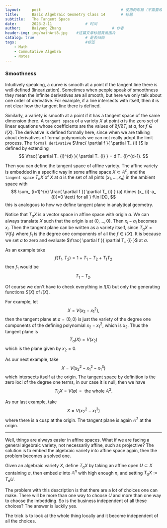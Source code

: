 ```yaml
---
layout:     post   				                    # 使用的布局（不需要改）
title:      Basic Algebraic Geometry Class 14		# 标题 
subtitle:   The Tangent Space
date:       2023-2-11 				# 时间
author:     Baiyang Zhang 						# 作者
header-img: img/mathArt8.jpg 	#这篇文章标题背景图片
catalog: true 						# 是否归档
tags:								#标签
    - Math
    - Commutative Algebra
    - Notes
---
```


### Smoothness

Intuitively speaking, a curve is smooth at a point if the tangent line there is well defined (linearization). Sometimes when people speak of smoothness they mean the infinite derivatives are all smooth, but here we only talk about one order of derivative. For example, if a line intersects with itself, then it is not clear how the tangent line there is defined. 

Similarly, a variety is smooth at a point if it has a tangent space of the same dimension there. A `tangent space` of a variety $X$ at point $a$ is the zero set of linear equations whose coefficients are the values of $\partial f / \partial T_ {i}$ at $a$, for $f \in I(X)$. The derivative is defined formally here, since when we are talking about derivatives of formal polynomials we can not really adopt the limit process. The `formal derivative` $\frac{ \partial f }{ \partial T_ {i} }$ is defined by extending 
$$
\frac{ \partial T_ {i}^{d} }{ \partial T_ {i} }  = d T_ {i}^{d-1}.
$$

Then you can define the tangent space of affine variety. The affine variety is embedded in a specific way in some affine space $X\subset\mathbb{A}^{n}$, and the `tangent space` $T_ {a}X$ of $X$ at $a$ is the set of all pints $(x_{1},\dots,x_{n})$ in the ambient space with
$$
\sum_ {i=1}^{n} \frac{ \partial f }{ \partial T_ {i} } (a) \times (x_ {i}-a_ {i})=0 \text{ for all } f\in I(X),
$$
this is analogous to how we define tangent plane in analytical geometry. 

Notice that $T_ {a}X$ is a vector space in affine space with origin $a$. We can always translate $X$ such that the origin is at $(0,\dots,0)$. Then $x_ {i}-a_ {i}$ becomes $x_ {i}$. Then the tangent plane can be written as a variety itself, since $T_ {a}X = V(f_ {1})$ where $f_ {1}$ is the degree one components of all the $f\in I(X)$. It is because we set $a$ to zero and evaluate $\frac{ \partial f }{ \partial T_ {i} }$ at $a$. 

As an example take 
$$
f(T_{1},T_{2}) = 1+T_{1}-T_{2}+T_{1}T_{2}
$$
then $f_ {1}$ would be 
$$
T_{1}-T_{2}.
$$

Of course we don't have to check everything in $I(X)$ but only the generating functions $S(X)$ of $I(X)$.

For example, let
$$
X = V(x_{2}-x_{1}^{2}),
$$
then the tangent plane at $a = (0,0)$ is just the variety of the degree one components of the defining polynomial $x_{2}-x_{1}^{2}$, which is $x_{2}$. Thus the tangent plane is 
$$
T_ {a}(X) = V(x_{2})
$$
which is the plane given by $x_{2}=0$. 

As our next example, take 
$$
X = V(x_{2}^{2}-x_{1}^{2}-x_{1}^{3})
$$
which intersects itself at the origin. The tangent space by definition is the zero loci of the degree one terms, in our case it is null, then we have 
$$
T_ {0}X = V(\emptyset ) = \text{ the whole } \mathbb{A}^{2}.
$$

As our last example, take
$$
X = V(x_{2}^{2}-x_{1}^{3})
$$
where there is a cusp at the origin. The tangent plane is again $\mathbb{A}^{2}$ at the origin. 

- - -

Well, things are always easier in affine spaces. What if we are facing a general algebraic variety, not necessarily affine, such as projective? The solution is to embed the algebraic variety into affine space again, then the problem becomes a solved one. 

Given an algebraic variety $X$, define $T_ {a}X$ by taking an affine open $U\subset X$ containing $a$, then embed $a$ into $\mathbb{A}^{n}$ with high enough $n$, and setting $T_ {a}X:=T_ {a}U$. 

The problem with this description is that there are a lot of choices one can make. There will be more than one way to choose $U$ and more than one way to choose the imbedding. So is the business independent of all these choices? The answer is luckily yes. 

The trick is to look at the whole thing locally and it become independent of all the choices. 